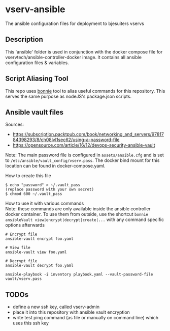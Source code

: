 # vserv-ansible

The ansible configuration files for deployment to bjesuiters vservs

## Description

This 'ansible' folder is used in conjunction with the docker compose file for vservtech/ansible-controller-docker image.
It contains all ansible configuration files & variables.

## Script Aliasing Tool

This repo uses [bonnie](https://github.com/arctic-hen7/bonnie) tool to alias useful commands for this repository.
This serves the same purpose as nodeJS's package.json scripts.

## Ansible vault files

Sources:

- https://subscription.packtpub.com/book/networking_and_servers/9781784398293/8/ch08lvl1sec62/using-a-password-file
- https://opensource.com/article/16/12/devops-security-ansible-vault

Note: The main password file is configured in `assets/ansible.cfg` and is set to
`/etc/ansible/vault_config/vserv.pass`. The docker bind mount for this location can be found in docker-compose.yaml.

How to create this file

```
$ echo "password" > ~/.vault_pass
(replace password with your own secret)
$ chmod 600 ~/.vault_pass
```

How to use it with various commands  
Note: these commands are only available inside the ansible controller docker container.
To use them from outside, use the shortcut `bonnie ansibleVault view|encrypt|decrypt|create|...`
with any command specific options afterwards

```
# Encrypt file
ansible-vault encrypt foo.yaml

# View file
ansible-vault view foo.yaml

# Decrypt file
ansible-vault decrypt foo.yaml

ansible-playbook -i inventory playbook.yaml --vault-password-file vault/vserv.pass
```

## TODOs

- define a new ssh key, called vserv-admin
- place it into this repository with ansible vault encryption
- write test ping command (as file or manually on command line) which uses this ssh key
